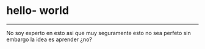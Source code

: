 # hello- world
----------------
No soy experto en esto asi que muy seguramente esto no sea perfeto
sin embargo la idea es aprender ¿no?
